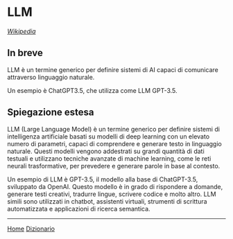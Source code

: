 # LLM

[*Wikipedia*](https://en.wikipedia.org/wiki/Large_language_model)

## In breve

LLM è un termine generico per definire sistemi di AI capaci di comunicare attraverso linguaggio naturale.

Un esempio è ChatGPT3.5, che utilizza come LLM GPT-3.5.

## Spiegazione estesa

LLM (Large Language Model) è un termine generico per definire sistemi di intelligenza artificiale basati su modelli di deep learning con un elevato numero di parametri, capaci di comprendere e generare testo in linguaggio naturale. Questi modelli vengono addestrati su grandi quantità di dati testuali e utilizzano tecniche avanzate di machine learning, come le reti neurali trasformative, per prevedere e generare parole in base al contesto.

Un esempio di LLM è GPT-3.5, il modello alla base di ChatGPT-3.5, sviluppato da OpenAI. Questo modello è in grado di rispondere a domande, generare testi creativi, tradurre lingue, scrivere codice e molto altro. LLM simili sono utilizzati in chatbot, assistenti virtuali, strumenti di scrittura automatizzata e applicazioni di ricerca semantica.

---
[Home](/indice.md) [Dizionario](/docs/dictionary/indice.md)